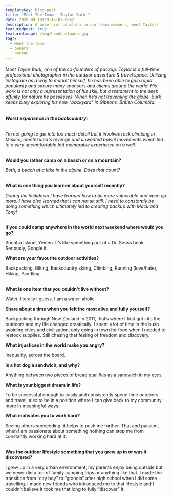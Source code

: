 ```yaml
---
templateKey: blog-post
title: "Meet The Team - Taylor Burk "
date: 2020-09-10T19:45:07.805Z
description: A brief introduction to our team members, meet Taylor!
featuredpost: true
featuredimage: /img/headshotpano.jpg
tags:
  - Meet the team
  - owners
  - packup
---
```

###### Meet Taylor Burk, one of the co-founders of packup. Taylor is a full-time professional photographer in the outdoor adventure & travel space. Utilizing Instagram as a way to market himself, he has been able to gain rapid popularity and secure many sponsors and clients around the world. His work is not only a representation of his skill, but a testament to the deep affinity for nature he possesses. When he’s not traversing the globe, Burk keeps busy exploring his new "backyard" in Gibsons, British Columbia. 

###### **Worst experience in the backcountry:**

*I’m not going to get into too much detail but it involves rock climbing in Mexico, montezuma's revenge and unwanted bowel movements which led to a very uncomfortable but memorable experience on a wall.*

**\
Would you rather camp on a beach or on a mountain?**

*Both, a beach at a lake in the alpine. Does that count?*

**\
What is one thing you learned about yourself recently?**

*During the lockdown I have learned how to be more vulnerable and open up more. I have also learned that I can not sit still, I need to constantly be doing something which ultimately led to creating packup with Mack and Tony!*

\
**If you could camp anywhere in the world next weekend where would you go?**

Socotra Island, Yemen. It’s like something out of a Dr. Seuss book. Seriously, Google it. 



**What are your favourite outdoor activities?**

Backpacking, Biking, Backcountry skiing, Climbing, Running (love/hate), Hiking, Paddling

**\
What is one item that you couldn't live without?**

Water, literally I guess. I am a water-aholic.



**Share about a time when you felt the most alive and fully yourself?**

Backpacking through New Zealand in 2011, that’s where I first got into the outdoors and my life changed drastically. I spent a lot of time in the bush avoiding cities and civilization, only going in town for food when I needed to restock supplies. Still chasing that feeling of freedom and discovery.



**What injustices in the world make you angry?**

Inequality, across the board.



**Is a hot dog a sandwich, and why?**

Anything between two pieces of bread qualifies as a sandwich in my eyes.



**What is your biggest dream in life?**

To be successful enough to easily and consistently spend time outdoors and travel, also to be in a position where I can give back to my community more in meaningful ways. 

**What motivates you to work hard?**

Seeing others succeeding, it helps to push me further. That and passion, when I am passionate about something nothing can stop me from constantly working hard at it.

**\
Was the outdoor lifestyle something that you grew up in or was it discovered?**

I grew up in a very urban environment, my parents enjoy being outside but we never did a ton of family camping trips or anything like that. I made the transition from “city boy” to “granola” after high school when I did some travelling. I made new friends who introduced me to that lifestyle and I couldn't believe it took me that long to fully “discover” it.